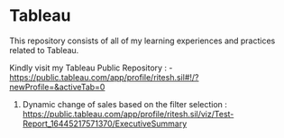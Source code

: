 # Tableau

This repository consists of all of my learning experiences and practices related to Tableau.

Kindly visit my Tableau Public Repository  : - 
https://public.tableau.com/app/profile/ritesh.sil#!/?newProfile=&activeTab=0



1. Dynamic change of sales based on the filter selection : 
https://public.tableau.com/app/profile/ritesh.sil/viz/Test-Report_16445217571370/ExecutiveSummary







